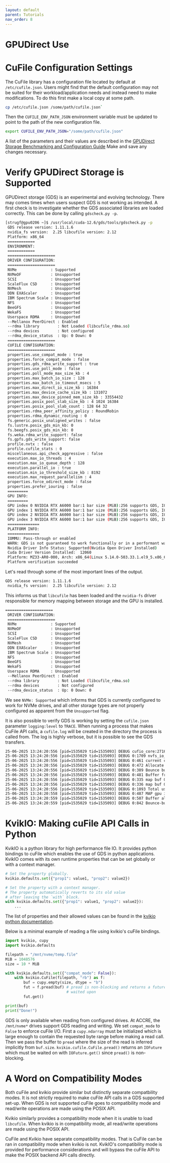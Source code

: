```yaml
---
layout: default
parent: Tutorials
nav_order: 8
---
```


GPUDirect Use
======================


# CuFile Configuration Settings
The CuFile library has a configuration file located by default at `/etc/cufile.json`. Users might find that the default configuration may not be suited for their workload/application needs and instead need to make modifications. To do this first make a local copy at some path.
```bash
cp /etc/cufile.json /some/path/cufile.json`
```
Then the `CUFILE_ENV_PATH_JSON` environment variable must be updated to point to the path of the new configuration file.
```bash
export CUFILE_ENV_PATH_JSON="/some/path/cufile.json"
```
A list of the parameters and their values are described in the [GPUDirect Storage Benchmarking and Configuration Guide](https://docs.nvidia.com/gpudirect-storage/configuration-guide/index.html#gpudirect-storage-parameters) Make and save any changes necessary. 

# Verify GPUDirect Storage is Supported
GPUDirect storage (GDS) is an experimental and evolving technology. There may comes times when users suspect GDS is not working as intended. A first check is to investigate whether the GDS associated libraries are loaded correctly. This can be done by calling `gdscheck.py -p`.
```bash
[strugf@gpu0206 ~]$ /usr/local/cuda-12.6/gds/tools/gdscheck.py -p
 GDS release version: 1.11.1.6
 nvidia_fs version:  2.25 libcufile version: 2.12
 Platform: x86_64
 ============
 ENVIRONMENT:
 ============
 =====================
 DRIVER CONFIGURATION:
 =====================
 NVMe               : Supported
 NVMeOF             : Unsupported
 SCSI               : Unsupported
 ScaleFlux CSD      : Unsupported
 NVMesh             : Unsupported
 DDN EXAScaler      : Unsupported
 IBM Spectrum Scale : Unsupported
 NFS                : Unsupported
 BeeGFS             : Unsupported
 WekaFS             : Unsupported
 Userspace RDMA     : Unsupported
 --Mellanox PeerDirect : Enabled
 --rdma library        : Not Loaded (libcufile_rdma.so)
 --rdma devices        : Not configured
 --rdma_device_status  : Up: 0 Down: 0
 =====================
 CUFILE CONFIGURATION:
 =====================
 properties.use_compat_mode : true
 properties.force_compat_mode : false
 properties.gds_rdma_write_support : true
 properties.use_poll_mode : false
 properties.poll_mode_max_size_kb : 4
 properties.max_batch_io_size : 128
 properties.max_batch_io_timeout_msecs : 5
 properties.max_direct_io_size_kb : 16384
 properties.max_device_cache_size_kb : 131072
 properties.max_device_pinned_mem_size_kb : 33554432
 properties.posix_pool_slab_size_kb : 4 1024 16384 
 properties.posix_pool_slab_count : 128 64 32 
 properties.rdma_peer_affinity_policy : RoundRobin
 properties.rdma_dynamic_routing : 0
 fs.generic.posix_unaligned_writes : false
 fs.lustre.posix_gds_min_kb: 0
 fs.beegfs.posix_gds_min_kb: 0
 fs.weka.rdma_write_support: false
 fs.gpfs.gds_write_support: false
 profile.nvtx : false
 profile.cufile_stats : 0
 miscellaneous.api_check_aggressive : false
 execution.max_io_threads : 4
 execution.max_io_queue_depth : 128
 execution.parallel_io : true
 execution.min_io_threshold_size_kb : 8192
 execution.max_request_parallelism : 4
 properties.force_odirect_mode : false
 properties.prefer_iouring : false
 =========
 GPU INFO:
 =========
 GPU index 0 NVIDIA RTX A6000 bar:1 bar size (MiB):256 supports GDS, IOMMU State: Pass-through or Enabled
 GPU index 1 NVIDIA RTX A6000 bar:1 bar size (MiB):256 supports GDS, IOMMU State: Pass-through or Enabled
 GPU index 2 NVIDIA RTX A6000 bar:1 bar size (MiB):256 supports GDS, IOMMU State: Pass-through or Enabled
 GPU index 3 NVIDIA RTX A6000 bar:1 bar size (MiB):256 supports GDS, IOMMU State: Pass-through or Enabled
 ==============
 PLATFORM INFO:
 ==============
 IOMMU: Pass-through or enabled
 WARN: GDS is not guaranteed to work functionally or in a performant way with iommu=on/pt
 Nvidia Driver Info Status: Supported(Nvidia Open Driver Installed)
 Cuda Driver Version Installed:  12060
 Platform: MZ33-AR0-000, Arch: x86_64(Linux 5.14.0-503.33.1.el9_5.x86_64)
 Platform verification succeeded
```
Let's read through some of the most important lines of the output.
```bash
GDS release version: 1.11.1.6
 nvidia_fs version:  2.25 libcufile version: 2.12
```
This informs us that `libcufile` has been loaded and the `nvidia-fs` driver responsible for memory mapping between storage and the GPU is installed.
```bash
=====================
 DRIVER CONFIGURATION:
 =====================
 NVMe               : Supported
 NVMeOF             : Unsupported
 SCSI               : Unsupported
 ScaleFlux CSD      : Unsupported
 NVMesh             : Unsupported
 DDN EXAScaler      : Unsupported
 IBM Spectrum Scale : Unsupported
 NFS                : Unsupported
 BeeGFS             : Unsupported
 WekaFS             : Unsupported
 Userspace RDMA     : Unsupported
 --Mellanox PeerDirect : Enabled
 --rdma library        : Not Loaded (libcufile_rdma.so)
 --rdma devices        : Not configured
 --rdma_device_status  : Up: 0 Down: 0
```
We see `NVMe: Supported` which informs that GDS is currently configured to work for NVMe drives, and all other storage types are not properly configured as apparent from the `Unsupported` flag.

It is also possible to verify GDS is working by setting the `cufile.json` parameter `logging:level` to `TRACE`. When running a process that makes CuFile API calls, a `cufile.log` will be created in the directory the process is called from. The log is highly verbose, but it is possible to see the GDS transfers.
```bash
25-06-2025 13:24:20:556 [pid=1535029 tid=1535093] DEBUG cufio_core:2716 gds path taken with ODIRECT fd: 4 
25-06-2025 13:24:20:556 [pid=1535029 tid=1535093] DEBUG 0:1709 nvfs_io_submit file_offset 0 size 4194304 gpu_offset 0 nvbuf 0x7fae3d1bb700 is_unaligned 0 
25-06-2025 13:24:20:556 [pid=1535029 tid=1535093] DEBUG 0:461 current cuda context present 
25-06-2025 13:24:20:556 [pid=1535029 tid=1535093] DEBUG 0:472 Allocate buffer of size 1048576 on GPU 0 PCI-Group 0 
25-06-2025 13:24:20:556 [pid=1535029 tid=1535093] DEBUG 0:389 Bounce buffer 140380150431744 GPU page aligned 
25-06-2025 13:24:20:556 [pid=1535029 tid=1535093] DEBUG 0:481 Buffer from aligned alloc, dptr 0x7faccd000000 aligned_dptr 0x7faccd000000 size 1048576 
25-06-2025 13:24:20:556 [pid=1535029 tid=1535093] DEBUG 0:335 map buf 0x7faccd000000 Size 1048576 sbuf_size 1048576 pin_gpu_memory 1 
25-06-2025 13:24:20:556 [pid=1535029 tid=1535093] DEBUG 0:336 map buf 0x7faccd000000 bounce-buffer 1 groupId 0 
25-06-2025 13:24:20:556 [pid=1535029 tid=1535093] DEBUG 0:1093 Total usage 0 Max Usage 33554432 
25-06-2025 13:24:20:558 [pid=1535029 tid=1535093] DEBUG 0:487 MAP gpu index : 0 bdf: 0 1 0 0 
25-06-2025 13:24:20:559 [pid=1535029 tid=1535093] DEBUG 0:507 Buffer allocation and map success on GPU: 0 
25-06-2025 13:24:20:559 [pid=1535029 tid=1535093] DEBUG 0:842 Bounce-buffer allocated from PCI-Group: 0 GPU: 0
```
# KvikIO: Making cuFile API Calls in Python
KvikIO is a python library for high performance file IO. It provides python bindings to cuFile which enables the use of GDS in python applications. KvikIO comes with its own runtime properties that can be set globally or with a context manager.
```python
# Set the property globally.
kvikio.defaults.set({"prop1": value1, "prop2": value2})

# Set the property with a context manager.
# The property automatically reverts to its old value
# after leaving the `with` block.
with kvikio.defaults.set({"prop1": value1, "prop2": value2}):
    ...
```
The list of properties and their allowed values can be found in the [kvikio python documentation](https://docs.rapids.ai/api/kvikio/nightly/api/#kvikio.defaults.set).

Below is a minimal example of reading a file using kvikio's cuFile bindings.
```python
import kvikio, cupy
import kvikio.defaults

filepath = "/mnt/nvme/temp.file"
MiB = 1048576
size = 10 * MiB

with kvikio.defaults.set({"compat_mode": False}):
	with kvikio.CuFile(filepath, "rb") as f:
		buf = cupy.empty(size, dtype = "b")
		fut = f.pread(buf) # pread is non-blocking and returns a future that must be 
						   # waited upon
		fut.get()

print(buf)
print("Done!")
```
GDS is only available when reading from configured drives. At ACCRE, the `/mnt/nvme*` drives support GDS reading and writing. We set `compat_mode` to `False` to enforce cuFile I/O. First a `cupy.ndarray` must be initialized which is large enough to contain the requested byte range before making a read call. Then we pass the buffer to `pread` where the size of the read is inferred implicitly from `buf.size`. `kvikio.cufile.CuFile.pread()` returns an `IOFuture` which must be waited on with `IOFuture.get()` since `pread()` is non-blocking.

# A Word on Compatibility Modes
Both cuFile and kvikio provide similar but distinctly separate compatbility modes. It is not strictly required to make cuFile API calls in a GDS supported set-up. When GDS is not supported cuFile goes to compatibility mode and read/write operations are made using the POSIX API. 

Kvikio similarly provides a compatibility mode when it is unable to load `libcufile`. When kvikio is in compatibility mode, all read/write operations are made using the POSIX API. 

CuFile and Kvikio have separate compatibility modes. That is CuFile can be ran in compatibility mode when kvikio is not. KvikIO's compatibility mode is provided for performance considerations and will bypass the cuFile API to make the POSIX backend API calls directly.
